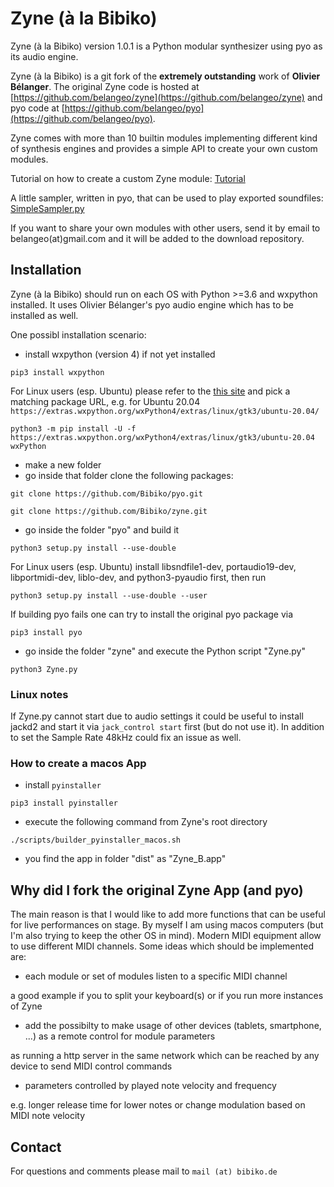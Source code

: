 # Zyne (à la Bibiko) #

Zyne (à la Bibiko) version 1.0.1 is a Python modular synthesizer using pyo as its audio engine.

Zyne (à la Bibiko) is a git fork of the **extremely outstanding** work of **Olivier Bélanger**.
The original Zyne code is hosted at [https://github.com/belangeo/zyne](https://github.com/belangeo/zyne) and
pyo code at [https://github.com/belangeo/pyo](https://github.com/belangeo/pyo).

Zyne comes with more than 10 builtin modules implementing different kind of 
synthesis engines and provides a simple API to create your own custom modules.

Tutorial on how to create a custom Zyne module:
[Tutorial](https://github.com/belangeo/zyne/blob/wiki/CustomModule.md)

A little sampler, written in pyo, that can be used to play exported soundfiles:
[SimpleSampler.py](https://github.com/belangeo/zyne/blob/master/scripts/SimpleSampler.py)

If you want to share your own modules with other users, send it by email to 
belangeo(at)gmail.com and it will be added to the download repository.


## Installation ##

Zyne (à la Bibiko) should run on each OS with Python >=3.6 and wxpython installed. It uses Olivier Bélanger's
pyo audio engine which has to be installed as well.

One possibl installation scenario:

- install wxpython (version 4) if not yet installed

`pip3 install wxpython`

For Linux users (esp. Ubuntu) please refer to the [this site](https://extras.wxpython.org/wxPython4/extras/linux/gtk3/)
and pick a matching package URL, e.g. for Ubuntu 20.04 `https://extras.wxpython.org/wxPython4/extras/linux/gtk3/ubuntu-20.04/`

`python3 -m pip install -U -f https://extras.wxpython.org/wxPython4/extras/linux/gtk3/ubuntu-20.04 wxPython`

- make a new folder
- go inside that folder clone the following packages:

`git clone https://github.com/Bibiko/pyo.git`

`git clone https://github.com/Bibiko/zyne.git`

- go inside the folder "pyo" and build it

`python3 setup.py install --use-double`

For Linux users (esp. Ubuntu) install libsndfile1-dev, portaudio19-dev, libportmidi-dev, liblo-dev, and python3-pyaudio first, then run

`python3 setup.py install --use-double --user`

If building pyo fails one can try to install the original pyo package via

`pip3 install pyo`

- go inside the folder "zyne" and execute the Python script "Zyne.py"

`python3 Zyne.py`

### Linux notes ###

If Zyne.py cannot start due to audio settings it could be useful to install jackd2 and start it
via `jack_control start` first (but do not use it). In addition to set the Sample Rate 48kHz could fix an issue as well.


### How to create a macos App ###

- install `pyinstaller`

`pip3 install pyinstaller`

- execute the following command from Zyne's root directory

`./scripts/builder_pyinstaller_macos.sh`

- you find the app in folder "dist" as "Zyne_B.app"


## Why did I fork the original Zyne App (and pyo) ##

The main reason is that I would like to add more functions that can be useful for live performances on stage.
By myself I am using macos computers (but I'm also trying to keep the other OS in mind).
Modern MIDI equipment allow to use different MIDI channels. Some ideas which should be implemented are:

- each module or set of modules listen to a specific MIDI channel

a good example if you to split your keyboard(s) or if you run more instances of Zyne

- add the possibilty to make usage of other devices (tablets, smartphone, ...) as a remote control for module parameters

as running a http server in the same network which can be reached by any device to send MIDI control commands

- parameters controlled by played note velocity and frequency

e.g. longer release time for lower notes or change modulation based on MIDI note velocity


## Contact ##

For questions and comments please mail to `mail (at) bibiko.de`

